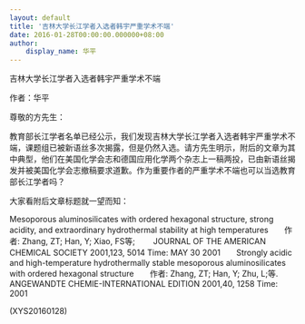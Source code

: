 ```yaml
---
layout: default
title: '吉林大学长江学者入选者韩宇严重学术不端'
date: 2016-01-28T00:00:00.000000+08:00
author:
    display_name: 华平
---
```


吉林大学长江学者入选者韩宇严重学术不端

作者：华平

尊敬的方先生：

教育部长江学者名单已经公示，我们发现吉林大学长江学者入选者韩宇严重学术不端，课题组已被新语丝多次揭露，但是仍然入选。请方先生明示，附后的文章为其中典型，他们在美国化学会志和德国应用化学两个杂志上一稿两投，已由新语丝揭发并被美国化学会志撤稿要求道歉。作为重要作者的严重学术不端也可以当选教育部长江学者吗？

大家看附后文章标题就一望而知：

Mesoporous aluminosilicates with ordered hexagonal structure, strong acidity, and extraordinary hydrothermal stability at high temperatures　　作者: Zhang, ZT; Han, Y; Xiao, FS等; 　　JOURNAL OF THE AMERICAN CHEMICAL SOCIETY 2001,123, 5014   Time: MAY 30 2001　　Strongly acidic and high-temperature hydrothermally stable mesoporous aluminosilicates with ordered hexagonal structure　　作者: Zhang, ZT; Han, Y; Zhu, L;等.　　ANGEWANDTE CHEMIE-INTERNATIONAL EDITION   2001,40, 1258 Time: 2001

(XYS20160128)

